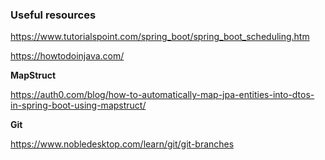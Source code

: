 ### Useful resources

https://www.tutorialspoint.com/spring_boot/spring_boot_scheduling.htm

https://howtodoinjava.com/

**MapStruct**

https://auth0.com/blog/how-to-automatically-map-jpa-entities-into-dtos-in-spring-boot-using-mapstruct/

**Git**

https://www.nobledesktop.com/learn/git/git-branches